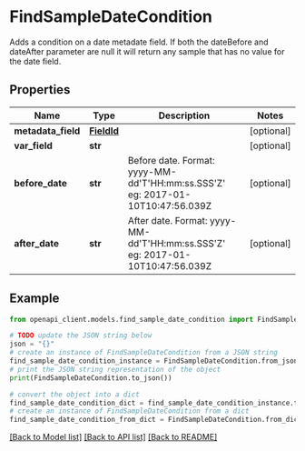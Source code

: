 # FindSampleDateCondition

Adds a condition on a date metadate field. If both the dateBefore and dateAfter parameter are null it will return any sample that has no value for the date field.

## Properties

Name | Type | Description | Notes
------------ | ------------- | ------------- | -------------
**metadata_field** | [**FieldId**](FieldId.md) |  | [optional] 
**var_field** | **str** |  | [optional] 
**before_date** | **str** | Before date. Format: yyyy-MM-dd&#39;T&#39;HH:mm:ss.SSS&#39;Z&#39; eg: 2017-01-10T10:47:56.039Z | [optional] 
**after_date** | **str** | After date. Format: yyyy-MM-dd&#39;T&#39;HH:mm:ss.SSS&#39;Z&#39; eg: 2017-01-10T10:47:56.039Z | [optional] 

## Example

```python
from openapi_client.models.find_sample_date_condition import FindSampleDateCondition

# TODO update the JSON string below
json = "{}"
# create an instance of FindSampleDateCondition from a JSON string
find_sample_date_condition_instance = FindSampleDateCondition.from_json(json)
# print the JSON string representation of the object
print(FindSampleDateCondition.to_json())

# convert the object into a dict
find_sample_date_condition_dict = find_sample_date_condition_instance.to_dict()
# create an instance of FindSampleDateCondition from a dict
find_sample_date_condition_from_dict = FindSampleDateCondition.from_dict(find_sample_date_condition_dict)
```
[[Back to Model list]](../README.md#documentation-for-models) [[Back to API list]](../README.md#documentation-for-api-endpoints) [[Back to README]](../README.md)


